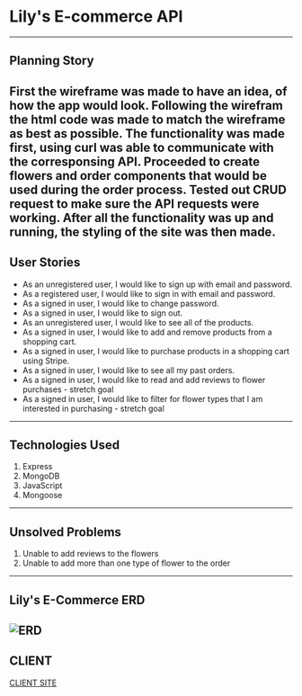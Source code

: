 # Lily's E-commerce API
---
## Planning Story
First the wireframe was made to have an idea, of how the app would look. Following the wirefram the html code was made to match the wireframe
as best as possible. The functionality was made first, using curl was able to communicate with the corresponsing API. Proceeded to create flowers and order components that would be used during the order process. Tested out CRUD request to make sure the API requests were working. After all the functionality was
up and running, the styling of the site was then made.
---
## User Stories
* As an unregistered user, I would like to sign up with email and password.
* As a registered user, I would like to sign in with email and password.
* As a signed in user, I would like to change password.
* As a signed in user, I would like to sign out.
* As an unregistered user, I would like to see all of the products.
* As a signed in user, I would like to add and remove products from a shopping cart.
* As a signed in user, I would like to purchase products in a shopping cart using Stripe.
* As a signed in user, I would like to see all my past orders.
* As a signed in user, I would like to read and add reviews to flower purchases - stretch goal
* As a signed in user, I would like to filter for flower types that I am interested in purchasing - stretch goal

---
## Technologies Used
1. Express
2. MongoDB
3. JavaScript
4. Mongoose
---
## Unsolved Problems
1. Unable to add reviews to the flowers
2. Unable to add more than one type of flower to the order
---
## Lily's E-Commerce ERD
![ERD](https://media.git.generalassemb.ly/user/30427/files/a6066f00-0736-11eb-8bc4-613b00c56e9c)
---
## CLIENT
[CLIENT SITE]('https://sei-dev-ish.github.io/lilys-client/')
